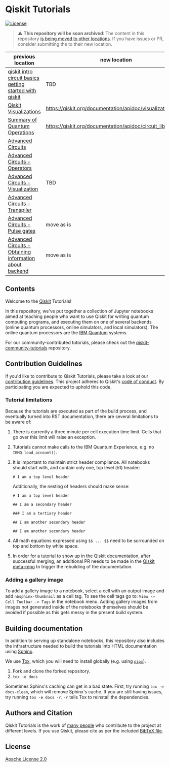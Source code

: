 # Qiskit Tutorials

[![License](https://img.shields.io/github/license/Qiskit/qiskit-tutorials.svg?style=popout-square)](https://opensource.org/licenses/Apache-2.0)

> :warning: **This repository will be soon archived**: The content in this repository [is being moved to other locations](https://github.com/Qiskit/qiskit-tutorials/issues/1473). If you have issues or PR, consider submitting the to their new location. 

| previous location | new location | tracking issue/PR |
| --------  | -------- |  -------- |
|  [qiskit intro](https://github.com/Qiskit/qiskit-metapackage/blob/master/docs/intro_tutorial1.rst) <br/> [circuit basics](https://github.com/Qiskit/qiskit-tutorials/blob/master/tutorials/circuits/01_circuit_basics.ipynb) <br/> [getting started with qiskit](https://github.com/Qiskit/qiskit-tutorials/blob/master/tutorials/circuits/1_getting_started_with_qiskit.ipynb) | TBD | https://github.com/Qiskit/qiskit-terra/issues/10315 |
| [Qiskit Visualizations](https://qiskit.org/documentation/tutorials/circuits/2_plotting_data_in_qiskit.html) | https://qiskit.org/documentation/apidoc/visualization.html | https://github.com/Qiskit/qiskit-terra/issues/8567 |
| [Summary of Quantum Operations](https://github.com/Qiskit/qiskit-tutorials/blob/master/tutorials/circuits/3_summary_of_quantum_operations.ipynb) | https://qiskit.org/documentation/apidoc/circuit_library.html | https://github.com/Qiskit/qiskit-terra/pull/7354 |
| [Advanced Circuits](https://github.com/Qiskit/qiskit-tutorials/blob/master/tutorials/circuits_advanced/01_advanced_circuits.ipynb) | | |
| [Advanced Circuits - Operators](https://github.com/Qiskit/qiskit-tutorials/blob/master/tutorials/circuits_advanced/02_operators_overview.ipynb) | | |
| [Advanced Circuits - Visualization](https://github.com/Qiskit/qiskit-tutorials/blob/master/tutorials/circuits_advanced/03_advanced_circuit_visualization.ipynb) | TBD | https://github.com/Qiskit/qiskit-terra/pull/8624 |
| [Advanced Circuits - Transpiler](https://github.com/Qiskit/qiskit-tutorials/blob/master/tutorials/circuits_advanced/04_transpiler_passes_and_passmanager.ipynb) |  | |
| [Advanced Circuits - Pulse gates](https://github.com/Qiskit/qiskit-tutorials/blob/master/tutorials/circuits_advanced/05_pulse_gates.ipynb) | move as is | |
| [Advanced Circuits - Obtaining information about backend](https://github.com/Qiskit/qiskit-tutorials/blob/master/tutorials/circuits_advanced/08_gathering_system_information.ipynb) | move as is | |



## Contents

Welcome to the [Qiskit](https://www.qiskit.org/) Tutorials!

In this repository, we've put together a collection of Jupyter notebooks aimed at teaching people who want to use Qiskit for writing quantum computing programs, and executing them on one of several backends (online quantum processors, online simulators, and local simulators). The online quantum processors are the [IBM Quantum](https://quantum-computing.ibm.com) systems.

For our community-contributed tutorials, please check out the [qiskit-community-tutorials](https://github.com/Qiskit/qiskit-community-tutorials) repository.

## Contribution Guidelines

If you'd like to contribute to Qiskit Tutorials, please take a look at our [contribution guidelines](.github/CONTRIBUTING.md). This project adheres to Qiskit's [code of conduct](.github/CODE_OF_CONDUCT.md). By participating you are expected to uphold this code.

### Tutorial limitations
Because the tutorials are executed as part of the build process, and eventually turned into RST documentation, there are several limitations to be aware of:

  1. There is currently a three minute per cell execution time limit.  Cells that go over this limit will raise an exception.
  
  2. Tutorials cannot make calls to the IBM Quantum Experience, e.g. no `IBMQ.load_account()`.

  3. It is important to maintain strict header compliance.  All notebooks should start with, and contain only one, top level (h1) header:
  
      ```
      # I am a top level header
      ```
     
     Additionally, the nesting of headers should make sense:
     
      ```
      # I am a top level header
      
      ## I am a secondary header
      
      ### I am a tertiary header
      
      ## I am another secondary header
      
      ## I am another secondary header
      ```
     
   4. All math equations expressed using `$$ ... $$` need to be surrounded on top and bottom by white space.
   
   5.  In order for a tutorial to show up in the Qiskit documentation, after successful merging, an additional PR needs to be made in the [Qiskit meta-repo](https://github.com/Qiskit/qiskit) to trigger the rebuilding of the documentation.

### Adding a gallery image

To add a gallery image to a notebook, select a cell with an output image and add `nbsphinx-thumbnail` as a cell tag.  To see the cell tags go to: `View -> Cell Toolbar -> Tags` in the notebook menu.  Adding gallery images from images not generated inside of the notebooks themselves should be avoided if possible as this gets messy in the present build system.

## Building documentation

In addition to serving up standalone notebooks, this repository also includes the infrastructure needed to build the tutorials into HTML documentation using [Sphinx](https://www.sphinx-doc.org/).

We use [Tox](https://tox.wiki/en/latest/), which you will need to install globally (e.g. using [`pipx`](https://pypa.github.io/pipx/)).

1. Fork and clone the forked repository.
2. `tox -e docs`

Sometimes Sphinx's caching can get in a bad state. First, try running `tox -e docs-clean`, which will remove Sphinx's cache. If you are still having issues, try running `tox -e docs -r`. `-r` tells Tox to reinstall the dependencies.

## Authors and Citation

Qiskit Tutorials is the work of [many people](https://github.com/Qiskit/qiskit-tutorials/graphs/contributors) who contribute to the project at different levels. If you use Qiskit, please cite as per the included [BibTeX
file](https://github.com/Qiskit/qiskit-terra/blob/main/CITATION.bib).

## License

[Apache License 2.0](LICENSE)
